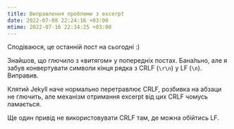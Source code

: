 ```yaml
---
title: Виправлення проблеми з excerpt
date: 2022-07-08 22:24:16 +03:00
mtime: 2022-07-16 22:34:25 +03:00
---
```


Сподіваюся, це останній пост на сьогодні :)

Знайшов, що глючило з «витягом» у попередніх постах. Бана́льно, але я забув конвертувати символи кінця рядка з CRLF (`\r\n`) у LF (`\n`). Виправив.

Клятий Jekyll наче нормально перетравлює CRLF, розбивка на абзаци не глючить, але механізм отримання excerpt від цих CRLF чомусь ламається.

Ще один привід не використовувати CRLF там, де можна обійтись LF.
